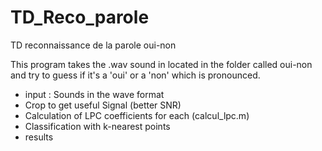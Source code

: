 # TD_Reco_parole
TD reconnaissance de la parole oui-non

This program takes the .wav sound in located in the folder called oui-non and try to guess if it's a 'oui' or a 'non' which is pronounced.

- input : Sounds in the wave format
- Crop to get useful Signal (better SNR)
- Calculation of LPC coefficients for each (calcul_lpc.m)
- Classification with k-nearest points
- results
